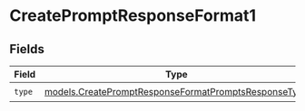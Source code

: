 # CreatePromptResponseFormat1


## Fields

| Field                                                                                                              | Type                                                                                                               | Required                                                                                                           | Description                                                                                                        |
| ------------------------------------------------------------------------------------------------------------------ | ------------------------------------------------------------------------------------------------------------------ | ------------------------------------------------------------------------------------------------------------------ | ------------------------------------------------------------------------------------------------------------------ |
| `type`                                                                                                             | [models.CreatePromptResponseFormatPromptsResponseType](../models/createpromptresponseformatpromptsresponsetype.md) | :heavy_check_mark:                                                                                                 | N/A                                                                                                                |